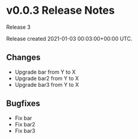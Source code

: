 # v0.0.3 Release Notes

Release 3

Release created 2021-01-03 00:03:00+00:00 UTC.

## Changes
- Upgrade bar from Y to X
- Upgrade bar2 from Y to X
- Upgrade bar3 from Y to X

## Bugfixes
- Fix bar
- Fix bar2
- Fix bar3
